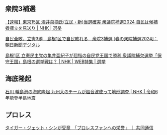 ## 衆院3補選

[【速報】東京15区 酒井菜摘氏(立民・新)当選確実 衆議院補選2024 自民は候補者擁立を見送り | NHK | 選挙](https://www3.nhk.or.jp/news/html/20240428/k10014435881000.html)

[自民全敗、立憲3勝　島根1区で自民敗れる　衆院3補選 [春の衆院補選2024]：朝日新聞デジタル](https://www.asahi.com/articles/ASS4X3HYGS4XUTFK00SM.html)

[島根1区 立憲民主党の亀井亜紀子が屈指の自民党王国で勝利 衆議院補欠選挙「保守王国」島根の選挙戦は？ | NHK | WEB特集 | 選挙](https://www3.nhk.or.jp/news/html/20240428/k10014432621000.html)

## 海底隆起

[石川 輪島港の海底隆起 九州大のチームが超音波使って地形調査 | NHK | 令和6年能登半島地震](https://www3.nhk.or.jp/news/html/20240428/k10014435841000.html)

## プロレス

[タイガー・ジェット・シンが受章　「プロレスファンへの栄誉」 ｜ 共同通信](https://nordot.app/1157406734048248672)
